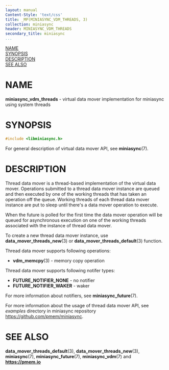 ```yaml
---
layout: manual
Content-Style: 'text/css'
title: _MP(MINIASYNC_VDM_THREADS, 3)
collection: miniasync
header: MINIASYNC_VDM_THREADS
secondary_title: miniasync
...
```


[comment]: <> (SPDX-License-Identifier: BSD-3-Clause)
[comment]: <> (Copyright 2022, Intel Corporation)

[comment]: <> (miniasync_vdm_threads.3 -- man page for miniasync vdm threads mover API)

[NAME](#name)<br />
[SYNOPSIS](#synopsis)<br />
[DESCRIPTION](#description)<br />
[SEE ALSO](#see-also)<br />


# NAME #

**miniasync_vdm_threads** - virtual data mover implementation for miniasync using
system threads


# SYNOPSIS #

```c
#include <libminiasync.h>
```

For general description of virtual data mover API, see **miniasync**(7).


# DESCRIPTION #

Thread data mover is a thread-based implementation of the virtual data mover.
Operations submitted to a thread data mover instance are queued and then executed
by one of the working threads that has taken an operation off the queue. Working threads
of each thread data mover instance are put to sleep until there's a data mover operation
to execute.

When the future is polled for the first time the data mover operation will be queued
for asynchronous execution on one of the working threads associated with the instance
of thread data mover.

To create a new thread data mover instance, use **data_mover_threads_new**(3) or
**data_mover_threads_default**(3) function.

Thread data mover supports following operations:

* **vdm_memcpy**(3) - memory copy operation

Thread data mover supports following notifer types:

* **FUTURE_NOTIFIER_NONE** - no notifier
* **FUTURE_NOTIFIER_WAKER** - waker

For more information about notifiers, see **miniasync_future**(7).

For more information about the usage of thread data mover API, see *examples* directory
in miniasync repository <https://github.com/pmem/miniasync>.


# SEE ALSO #

**data_mover_threads_default**(3), **data_mover_threads_new**(3),
**miniasync**(7), **miniasync_future**(7),
**miniasync_vdm**(7) and **<https://pmem.io>**
